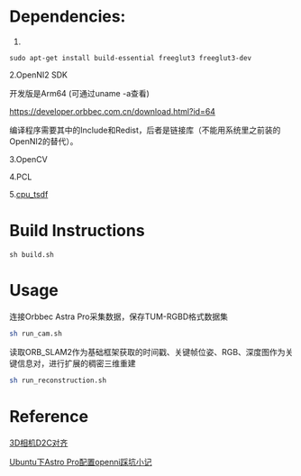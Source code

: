 # Dependencies:

1.

```bsh
sudo apt-get install build-essential freeglut3 freeglut3-dev 
```

2.OpenNI2 SDK

开发版是Arm64 (可通过uname -a查看)

https://developer.orbbec.com.cn/download.html?id=64

编译程序需要其中的Include和Redist，后者是链接库（不能用系统里之前装的OpenNI2的替代）。

3.OpenCV

4.PCL

5.[cpu_tsdf](https://github.com/sdmiller/cpu_tsdf)



# Build Instructions

```bsh
sh build.sh
```



# Usage

连接Orbbec Astra Pro采集数据，保存TUM-RGBD格式数据集

```bash
sh run_cam.sh
```

读取ORB_SLAM2作为基础框架获取的时间戳、关键帧位姿、RGB、深度图作为关键信息对，进行扩展的稠密三维重建

```bash
sh run_reconstruction.sh
```



# Reference

[3D相机D2C对齐](https://developer.orbbec.com.cn/forum_plate_module_details.html?id=185) 

[Ubuntu下Astro Pro配置openni踩坑小记](https://developer.orbbec.com.cn/forum_plate_module_details.html?id=677) 